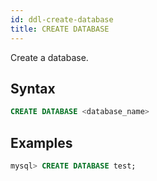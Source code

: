 ```yaml
---
id: ddl-create-database
title: CREATE DATABASE
---
```


Create a database.

## Syntax

```sql
CREATE DATABASE <database_name>
```

## Examples

```sql
mysql> CREATE DATABASE test;
```
